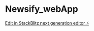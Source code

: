 # Newsify_webApp

[Edit in StackBlitz next generation editor ⚡️](https://stackblitz.com/~/github.com/SIRI1023/Newsify_webApp)